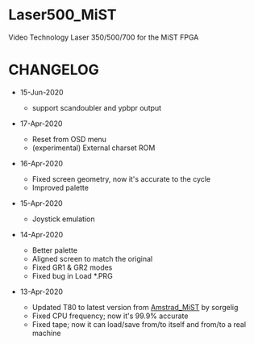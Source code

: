 # Laser500_MiST

Video Technology Laser 350/500/700 for the MiST FPGA

# CHANGELOG

- 15-Jun-2020
  - support scandoubler and ypbpr output

- 17-Apr-2020
  - Reset from OSD menu
  - (experimental) External charset ROM

- 16-Apr-2020
  - Fixed screen geometry, now it's accurate to the cycle 
  - Improved palette

- 15-Apr-2020
  - Joystick emulation  
  
- 14-Apr-2020
  - Better palette
  - Aligned screen to match the original
  - Fixed GR1 & GR2 modes
  - Fixed bug in Load *.PRG

- 13-Apr-2020
  - Updated T80 to latest version from [Amstrad_MiST](https://github.com/sorgelig/Amstrad_MiST) by sorgelig
  - Fixed CPU frequency; now it's 99.9% accurate
  - Fixed tape; now it can load/save from/to itself and from/to a real machine
  
  